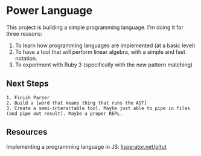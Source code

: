 # Power Language

This project is building a simple programming language. I'm doing it for three reasons:

1. To learn how programming languages are implemented (at a basic level)
2. To have a tool that will perform linear algebra, with a simple and fast notation.
3. To experiment with Ruby 3 (specifically with the new pattern matching)

## Next Steps

	1. Finish Parser
	2. Build a [word that means thing that runs the AST]
	3. Create a semi-interactable tool. Maybe just able to pipe in files (and pipe out result). Maybe a proper REPL.

## Resources 

Implementing a programming language in JS: [lisperator.net/pltut](http://lisperator.net/pltut)
